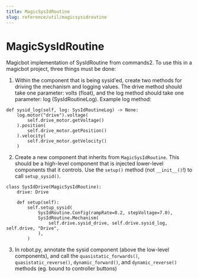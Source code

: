 ```yaml
---
title: MagicSysIdRoutine
slug: reference/util/magicsysidroutine
---
```


# MagicSysIdRoutine

Magicbot implementation of SysIdRoutine from commands2.
To use this in a magicbot project, three things must be done:
1. Within the component that is being sysid'ed, create two methods
for driving the mechanism and logging values. The drive method
should take one parameter: volts (float), and the log method should
take one parameter: log (SysIdRoutineLog). Example log method:
```
def sysid_log(self, log: SysIdRoutineLog) -> None:
    log.motor("drive").voltage(
        self.drive_motor.getVoltage()
    ).position(
        self.drive_motor.getPosition()
    ).velocity(
        self.drive_motor.getVelocity()
    )
```
2. Create a new component that inherits from `MagicSysIdRoutine`.
This should be a high-level component that is injected lower-level
components that it controls. Use the `setup()` method (not
`__init__()`!) to call `setup_sysid()`.
```
class SysIdDrive(MagicSysIdRoutine):
    drive: Drive

    def setup(self):
        self.setup_sysid(
            SysIdRoutine.Config(rampRate=0.2, stepVoltage=7.0),
            SysIdRoutine.Mechanism(
                self.drive.sysid_drive, self.drive.sysid_log, self.drive, "Drive",
            ),
        )
```
3. In robot.py, annotate the sysid component (above the low-level
components), and call the `quasistatic_forwards()`,
`quasistatic_reverse()`, `dynamic_forward()`, and `dynamic_reverse()`
methods (eg. bound to controller buttons)
```

